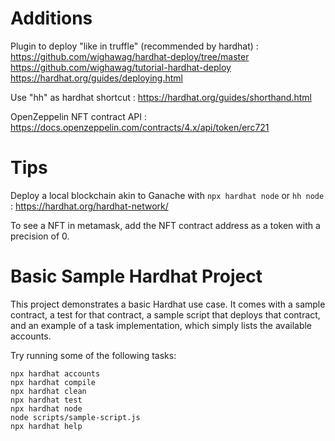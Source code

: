 # Additions

Plugin to deploy "like in truffle" (recommended by hardhat) : 
https://github.com/wighawag/hardhat-deploy/tree/master
https://github.com/wighawag/tutorial-hardhat-deploy
https://hardhat.org/guides/deploying.html

Use "hh" as hardhat shortcut : 
https://hardhat.org/guides/shorthand.html

OpenZeppelin NFT contract API :
https://docs.openzeppelin.com/contracts/4.x/api/token/erc721

# Tips

Deploy a local blockchain akin to Ganache with ``npx hardhat node`` or ``hh node`` : https://hardhat.org/hardhat-network/

To see a NFT in metamask, add the NFT contract address as a token with a precision of 0.

# Basic Sample Hardhat Project

This project demonstrates a basic Hardhat use case. It comes with a sample contract, a test for that contract, a sample script that deploys that contract, and an example of a task implementation, which simply lists the available accounts.

Try running some of the following tasks:

```shell
npx hardhat accounts
npx hardhat compile
npx hardhat clean
npx hardhat test
npx hardhat node
node scripts/sample-script.js
npx hardhat help
```
